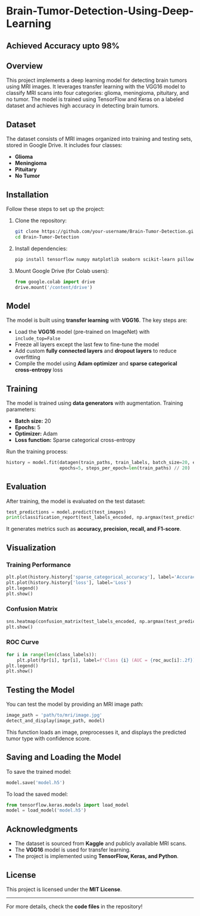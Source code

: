 # Brain-Tumor-Detection-Using-Deep-Learning

## Achieved Accuracy upto 98% ##

## Overview
This project implements a deep learning model for detecting brain tumors using MRI images. It leverages transfer learning with the VGG16 model to classify MRI scans into four categories: glioma, meningioma, pituitary, and no tumor. The model is trained using TensorFlow and Keras on a labeled dataset and achieves high accuracy in detecting brain tumors.

## Dataset
The dataset consists of MRI images organized into training and testing sets, stored in Google Drive. It includes four classes:
- **Glioma**
- **Meningioma**
- **Pituitary**
- **No Tumor**

## Installation
Follow these steps to set up the project:

1. Clone the repository:
   ```bash
   git clone https://github.com/your-username/Brain-Tumor-Detection.git
   cd Brain-Tumor-Detection
   ```
2. Install dependencies:
   ```bash
   pip install tensorflow numpy matplotlib seaborn scikit-learn pillow
   ```
3. Mount Google Drive (for Colab users):
   ```python
   from google.colab import drive
   drive.mount('/content/drive')
   ```

## Model
The model is built using **transfer learning** with **VGG16**. The key steps are:
- Load the **VGG16** model (pre-trained on ImageNet) with `include_top=False`
- Freeze all layers except the last few to fine-tune the model
- Add custom **fully connected layers** and **dropout layers** to reduce overfitting
- Compile the model using **Adam optimizer** and **sparse categorical cross-entropy** loss

## Training
The model is trained using **data generators** with augmentation. Training parameters:
- **Batch size:** 20
- **Epochs:** 5
- **Optimizer:** Adam
- **Loss function:** Sparse categorical cross-entropy

Run the training process:
```python
history = model.fit(datagen(train_paths, train_labels, batch_size=20, epochs=5),
                    epochs=5, steps_per_epoch=len(train_paths) // 20)
```

## Evaluation
After training, the model is evaluated on the test dataset:
```python
test_predictions = model.predict(test_images)
print(classification_report(test_labels_encoded, np.argmax(test_predictions, axis=1)))
```
It generates metrics such as **accuracy, precision, recall, and F1-score**.

## Visualization
### Training Performance
```python
plt.plot(history.history['sparse_categorical_accuracy'], label='Accuracy')
plt.plot(history.history['loss'], label='Loss')
plt.legend()
plt.show()
```

### Confusion Matrix
```python
sns.heatmap(confusion_matrix(test_labels_encoded, np.argmax(test_predictions, axis=1)), annot=True, cmap="Blues")
plt.show()
```

### ROC Curve
```python
for i in range(len(class_labels)):
    plt.plot(fpr[i], tpr[i], label=f'Class {i} (AUC = {roc_auc[i]:.2f})')
plt.legend()
plt.show()
```

## Testing the Model
You can test the model by providing an MRI image path:
```python
image_path = 'path/to/mri/image.jpg'
detect_and_display(image_path, model)
```
This function loads an image, preprocesses it, and displays the predicted tumor type with confidence score.

## Saving and Loading the Model
To save the trained model:
```python
model.save('model.h5')
```
To load the saved model:
```python
from tensorflow.keras.models import load_model
model = load_model('model.h5')
```

## Acknowledgments
- The dataset is sourced from **Kaggle** and publicly available MRI scans.
- The **VGG16** model is used for transfer learning.
- The project is implemented using **TensorFlow, Keras, and Python**.
  

## License
This project is licensed under the **MIT License**.

---
For more details, check the **code files** in the repository!


